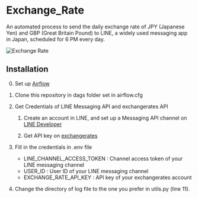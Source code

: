 # Exchange_Rate

An automated process to send the daily exchange rate of JPY (Japanese Yen) and GBP (Great Britain Pound) to LINE, a widely used messaging app in Japan, scheduled for 6 PM every day.

![Exchange Rate](https://github.com/SayakaYanagi/Exchange_Rate/assets/72021349/d54cb2df-2902-4fce-8adc-35a518a6fcd4)


## Installation

0. Set up [Airflow](https://airflow.apache.org/docs/apache-airflow/stable/index.html)

1. Clone this repository in dags folder set in airflow.cfg

2. Get Credentials of LINE Messaging API and exchangerates API
   
   1. Create an account in LINE, and set up a Messaging API channel on [LINE Developer](https://developers.line.biz/console)

   1. Get API key on [exchangerates](https://exchangeratesapi.io/)

3. Fill in the credentials in .env file
   - LINE_CHANNEL_ACCESS_TOKEN : Channel access token of your LINE messaging channel
   - USER_ID : User ID of your LINE messaging channel
   - EXCHANGE_RATE_API_KEY : API key of your exchangerates account
  
4. Change the directory of log file to the one you prefer in utils.py (line 11).
   
   
